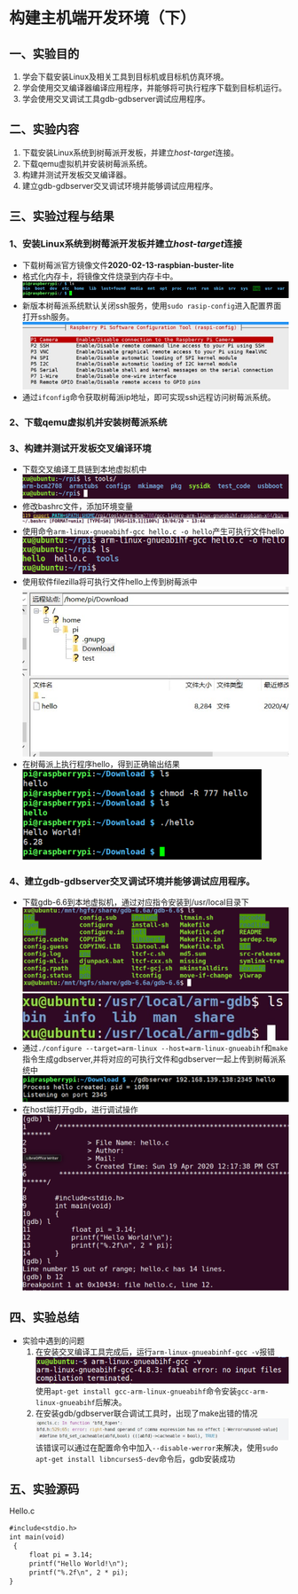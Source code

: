 # 构建主机端开发环境（下）

## 一、实验目的
1. 学会下载安装Linux及相关工具到目标机或目标机仿真环境。
2. 学会使用交叉编译器编译应用程序，并能够将可执行程序下载到目标机运行。
3. 学会使用交叉调试工具gdb-gdbserver调试应用程序。

## 二、实验内容
1. 下载安装Linux系统到树莓派开发板，并建立*host-target*连接。
2. 下载qemu虚拟机并安装树莓派系统。
3. 构建并测试开发板交叉编译器。
4. 建立gdb-gdbserver交叉调试环境并能够调试应用程序。

## 三、实验过程与结果
### 1、安装Linux系统到树莓派开发板并建立*host-target*连接
* 下载树莓派官方镜像文件**2020-02-13-raspbian-buster-lite**
* 格式化内存卡，将镜像文件烧录到内存卡中。
![树莓派界面](img/树莓派界面.jpg)
* 新版本树莓派系统默认关闭ssh服务，使用`sudo rasip-config`进入配置界面打开ssh服务。
![配置ssh](img/配置ssh.jpg)
* 通过`ifconfig`命令获取树莓派ip地址，即可实现ssh远程访问树莓派系统。
### 2、下载qemu虚拟机并安装树莓派系统
### 3、构建并测试开发板交叉编译环境
* 下载交叉编译工具链到本地虚拟机中
![tools](img/tools.jpg)
* 修改bashrc文件，添加环境变量
![添加环境变量](img/bashrc.jpg)
* 使用命令`arm-linux-gnueabihf-gcc hello.c -o hello`产生可执行文件hello
![hello](img/hello.jpg)
* 使用软件filezilla将可执行文件hello上传到树莓派中
![](img/filezilla.jpg)
* 在树莓派上执行程序hello，得到正确输出结果
![](img/执行hello.jpg)
### 4、建立gdb-gdbserver交叉调试环境并能够调试应用程序。
* 下载gdb-6.6到本地虚拟机，通过对应指令安装到/usr/local目录下
![](img/gdb.jpg)
![](img/usr_local.jpg)
* 通过`./configure --target=arm-linux --host=arm-linux-gnueabihf`和`make`指令生成gdbserver,并将对应的可执行文件和gdbserver一起上传到树莓派系统中
![](img/gdbserver.jpg)
* 在host端打开gdb，进行调试操作
![](img/gdb操作.jpg)

## 四、实验总结
* 实验中遇到的问题
    1. 在安装交叉编译工具完成后，运行`arm-linux-gnueabinhf-gcc -v`报错
    ![](img/报错1.jpg)
    使用`apt-get install gcc-arm-linux-gnueabihf`命令安装`gcc-arm-linux-gnueabihf`后解决。
    2. 在安装gdb/gdbserver联合调试工具时，出现了make出错的情况
    ![](img/报错2.jpg)
    该错误可以通过在配置命令中加入`--disable-werror`来解决，使用`sudo apt-get install libncurses5-dev`命令后，gdb安装成功

## 五、实验源码
Hello.c
```
#include<stdio.h> 
int main(void)
 {
     float pi = 3.14;
     printf("Hello World!\n");
     printf("%.2f\n", 2 * pi);
}
```            